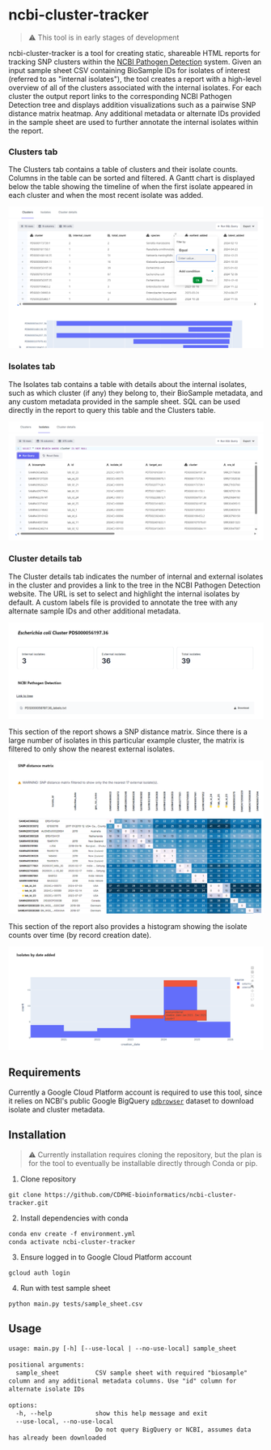 # ncbi-cluster-tracker

> ⚠️ This tool is in early stages of development

ncbi-cluster-tracker is a tool for creating static, shareable HTML reports for tracking SNP clusters within the [NCBI Pathogen Detection](https://www.ncbi.nlm.nih.gov/pathogens/) system. Given an input sample sheet CSV containing BioSample IDs for isolates of interest (referred to as "internal isolates"), the tool creates a report with a high-level overview of all of the clusters associated with the internal isolates. For each cluster the output report links to the corresponding NCBI Pathogen Detection tree and displays addition visualizations such as a pairwise SNP distance matrix heatmap. Any additional metadata or alternate IDs provided in the sample sheet are used to further annotate the internal isolates within the report.

### Clusters tab
The Clusters tab contains a table of clusters and their isolate counts. Columns in the table can be sorted and filtered. A Gantt chart is displayed below the table showing the timeline of when the first isolate appeared in each cluster and when the most recent isolate was added. 

![Clusters tab](assets/clusters.png)

### Isolates tab
The Isolates tab contains a table with details about the internal isolates, such as which cluster (if any) they belong to, their BioSample metadata, and any custom metadata provided in the sample sheet. SQL can be used directly in the report to query this table and the Clusters table.

![Isolates tab](assets/isolates.png)

### Cluster details tab
The Cluster details tab indicates the number of internal and external isolates in the cluster and provides a link to the tree in the NCBI Pathogen Detection website. The URL is set to select and highlight the internal isolates by default. A custom labels file is provided to annotate the tree with any alternate sample IDs and other additional metadata.

![Cluster details overview](assets/cluster_details_overview.png)

This section of the report shows a SNP distance matrix. Since there is a large number of isolates in this particular example cluster, the matrix is filtered to only show the nearest external isolates.

![Cluster details SNP distance matrix](assets/cluster_details_matrix.png)

This section of the report also provides a histogram showing the isolate counts over time (by record creation date).

![Cluster details histogram](assets/cluster_details_histogram.png)

## Requirements
Currently a Google Cloud Platform account is required to use this tool, since it relies on NCBI's public Google BigQuery [`pdbrowser`](https://www.ncbi.nlm.nih.gov/pathogens/docs/gcp/) dataset to download isolate and cluster metadata.

## Installation
> ⚠️ Currently installation requires cloning the repository, but the plan is for the tool to eventually be installable directly through Conda or pip.

1. Clone repository

```
git clone https://github.com/CDPHE-bioinformatics/ncbi-cluster-tracker.git
```

2. Install dependencies with conda

```
conda env create -f environment.yml
conda activate ncbi-cluster-tracker
```

3. Ensure logged in to Google Cloud Platform account

```
gcloud auth login
```

4. Run with test sample sheet

```
python main.py tests/sample_sheet.csv
```

## Usage

```
usage: main.py [-h] [--use-local | --no-use-local] sample_sheet

positional arguments:
  sample_sheet          CSV sample sheet with required "biosample" column and any additional metadata columns. Use "id" column for alternate isolate IDs

options:
  -h, --help            show this help message and exit
  --use-local, --no-use-local
                        Do not query BigQuery or NCBI, assumes data has already been downloaded
```

